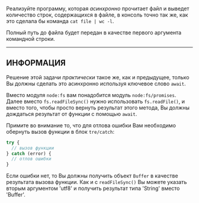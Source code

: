 Реализуйте программу, которая _асинхронно_ прочитает файл и выведет количество строк, содержащихся в файле, в консоль точно так же, как это сделала бы команда `cat file | wc -l`.

Полный путь до файла будет передан в качестве первого аргумента командной строки.

---

## ИНФОРМАЦИЯ

Решение этой задачи _практически_ такое же, как и предыдущее, только Вы должны сделать это асинхронно используя ключевое слово `await`.

Вместо модуля `node:fs` вам понадобится модуль `node:fs/promises`. Далее вместо `fs.readFileSync()` нужно использовать `fs.readFile()`, и вместо того, чтобы просто вернуть результат этого метода, Вы должны дождаться результат от функции с помощью `await`.

Примите во внимание то, что для отлова ошибки Вам необходимо обернуть вызов функции в блок `tre/catch`:

```js
try {
  // вызов функции
} catch (error) {
  // отлов ошибки
}
```

Если ошибки нет, то Вы должны получить объект `Buffer` в качестве результата вызова функции. Как и с `readFileSync()` Вы можете указать вторым аргументом 'utf8' и получить результат типа 'String' вместо 'Buffer'.
